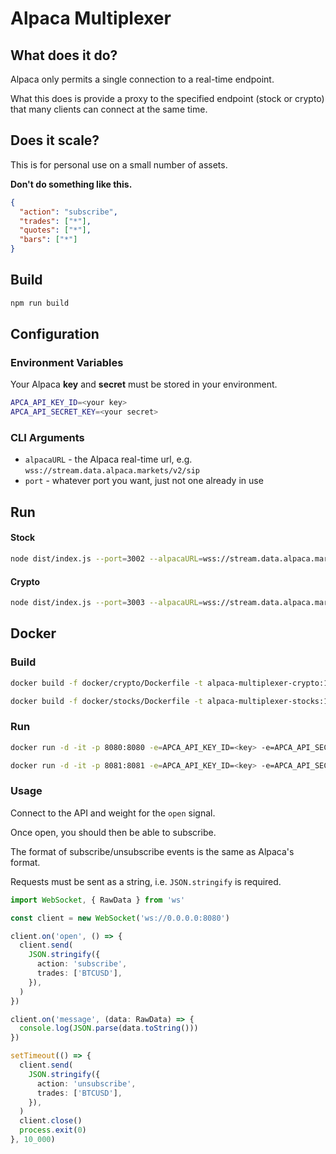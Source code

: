# Alpaca Multiplexer

## What does it do?

Alpaca only permits a single connection to a real-time endpoint.

What this does is provide a proxy to the specified endpoint (stock or crypto) that many clients can connect at the same
time.

## Does it scale?

This is for personal use on a small number of assets.

**Don't do something like this.**

```json
{
  "action": "subscribe",
  "trades": ["*"],
  "quotes": ["*"],
  "bars": ["*"]
}
```

## Build

```bash
npm run build
```

## Configuration

### Environment Variables

Your Alpaca **key** and **secret** must be stored in your environment.

```bash
APCA_API_KEY_ID=<your key>
APCA_API_SECRET_KEY=<your secret>
```

### CLI Arguments

- `alpacaURL` - the Alpaca real-time url, e.g. `wss://stream.data.alpaca.markets/v2/sip`
- `port` - whatever port you want, just not one already in use

## Run

#### Stock

```bash
node dist/index.js --port=3002 --alpacaURL=wss://stream.data.alpaca.markets/v1beta1/crypto
```

#### Crypto

```bash
node dist/index.js --port=3003 --alpacaURL=wss://stream.data.alpaca.markets/v2/sip
```

## Docker

### Build

```bash
docker build -f docker/crypto/Dockerfile -t alpaca-multiplexer-crypto:1.0.0 .

docker build -f docker/stocks/Dockerfile -t alpaca-multiplexer-stocks:1.0.0 .
```

### Run

```bash
docker run -d -it -p 8080:8080 -e=APCA_API_KEY_ID=<key> -e=APCA_API_SECRET_KEY=<secret> alpaca-multiplexer-crypto:1.0.0

docker run -d -it -p 8081:8081 -e=APCA_API_KEY_ID=<key> -e=APCA_API_SECRET_KEY=<secret> alpaca-multiplexer-stocks:1.0.0
```

### Usage

Connect to the API and weight for the `open` signal.

Once open, you should then be able to subscribe.

The format of subscribe/unsubscribe events is the same as Alpaca's format.

Requests must be sent as a string, i.e. `JSON.stringify` is required.

```typescript
import WebSocket, { RawData } from 'ws'

const client = new WebSocket('ws://0.0.0.0:8080')

client.on('open', () => {
  client.send(
    JSON.stringify({
      action: 'subscribe',
      trades: ['BTCUSD'],
    }),
  )
})

client.on('message', (data: RawData) => {
  console.log(JSON.parse(data.toString()))
})

setTimeout(() => {
  client.send(
    JSON.stringify({
      action: 'unsubscribe',
      trades: ['BTCUSD'],
    }),
  )
  client.close()
  process.exit(0)
}, 10_000)
```
